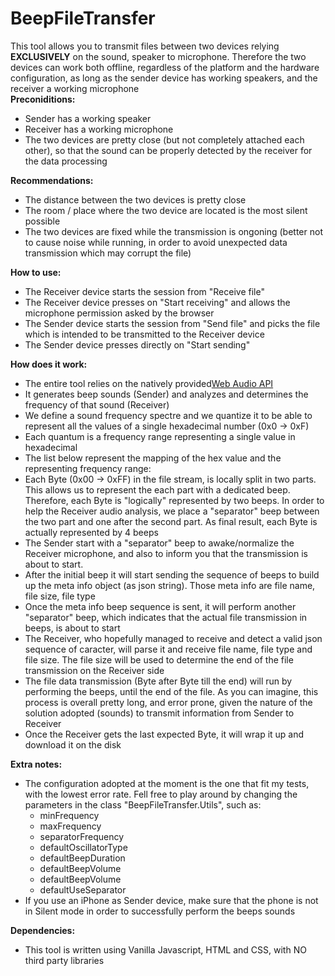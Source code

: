 # BeepFileTransfer
This tool allows you to transmit files between two devices relying <b>EXCLUSIVELY</b> on the sound, speaker to microphone. Therefore the two devices can work both offline, regardless of the platform and the hardware configuration, as long as the sender device has working speakers, and the receiver a working microphone</br>
<b>Preconiditions:</b>
<ul>
	<li>Sender has a working speaker</li>
	<li>Receiver has a working microphone</li>
	<li>The two devices are pretty close (but not completely attached each other), so that the sound can be properly detected by the receiver for the data processing</li>
</ul>
<b>Recommendations:</b>
<ul>
	<li>The distance between the two devices is pretty close</li>
	<li>The room / place where the two device are located is the most silent possible</li>
	<li>The two devices are fixed while the transmission is ongoning (better not to cause noise while running, in order to avoid unexpected data transmission which may corrupt the file)</li>
</ul>
<b>How to use:</b> 
<ul>
	<li>The Receiver device starts the session from "Receive file"</li>
	<li>The Receiver device presses on "Start receiving" and allows the microphone permission asked by the browser</li>
	<li>The Sender device starts the session from "Send file" and picks the file which is intended to be transmitted to the Receiver device</li>
	<li>The Sender device presses directly on "Start sending" </li>
</ul>
<b>How does it work:</b> 
<ul>
	<li>The entire tool relies on the natively provided<a href="https://developer.mozilla.org/en-US/docs/Web/API/Web_Audio_API">Web Audio API</a></li>
	<li>It generates beep sounds (Sender) and analyzes and determines the frequency of that sound (Receiver)</a></li>
	<li>We define a sound frequency spectre and we quantize it to be able to represent all the values of a single hexadecimal number (0x0 -> 0xF)</li>
	<li>Each quantum is a frequency range representing a single value in hexadecimal</li>
	<li>The list below represent the mapping of the hex value and the representing frequency range: <ul id="helpHexFreqMapId"></ul></li>
	<li>Each Byte (0x00 -> 0xFF) in the file stream, is locally split in two parts. This allows us to represent the each part with a dedicated beep. Therefore, each Byte is "logically" represented by two beeps. In order to help the Receiver audio analysis, we place a "separator" beep between the two part and one after the second part. As final result, each Byte is actually represented by 4 beeps</li>
	<li>The Sender start with a "separator" beep to awake/normalize the Receiver microphone, and also to inform you that the transmission is about to start.</li>
	<li>After the initial beep it will start sending the sequence of beeps to build up the meta info object (as json string). Those meta info are file name, file size, file type</li>
	<li>Once the meta info beep sequence is sent, it will perform another "separator" beep, which indicates that the actual file transmission in beeps, is about to start</li>
	<li>The Receiver, who hopefully managed to receive and detect a valid json sequence of caracter, will parse it and receive file name, file type and file size. The file size will be used to determine the end of the file transmission on the Receiver side</li>
	<li>The file data transmission (Byte after Byte till the end) will run by performing the beeps, until the end of the file. As you can imagine, this process is overall pretty long, and error prone, given the nature of the solution adopted (sounds) to transmit information from Sender to Receiver</li>
	<li>Once the Receiver gets the last expected Byte, it will wrap it up and download it on the disk</li>
</ul>
<b>Extra notes:</b> 
<ul>
	<li>The configuration adopted at the moment is the one that fit my tests, with the lowest error rate. Fell free to play around by changing the parameters in the class "BeepFileTransfer.Utils", such as:
		<ul>
			<li>minFrequency</li>
			<li>maxFrequency</li>
			<li>separatorFrequency</li>
			<li>defaultOscillatorType</li>
			<li>defaultBeepDuration</li>
			<li>defaultBeepVolume</li>
			<li>defaultBeepVolume</li>
			<li>defaultUseSeparator</li>
		</ul>
	</li>
	<li>If you use an iPhone as Sender device, make sure that the phone is not in Silent mode in order to successfully perform the beeps sounds</li>
</ul>
<b>Dependencies:</b> 
<ul>
	<li>This tool is written using Vanilla Javascript, HTML and CSS, with NO third party libraries</li>
</ul>
